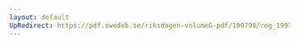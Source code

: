 ```yaml
---
layout: default
UpRedirect: https://pdf.swedeb.se/riksdagen-volumeG-pdf/199798/reg_199798/reg_199798_0431.pdf
---
```

